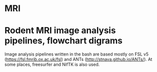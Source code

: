 #                       MRI
# Rodent MRI image analysis pipelines, flowchart digrams

Image analysis pipelines written in the bash are based mostly on FSL v5 (https://fsl.fmrib.ox.ac.uk/fsl) and ANTs (http://stnava.github.io/ANTs/). At some places, freesurfer and NifTK is also used.

